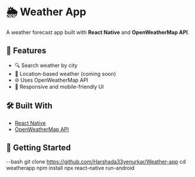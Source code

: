  # 🌦️ Weather App

A weather forecast app built with **React Native** and **OpenWeatherMap API**.

## 🚀 Features

- 🔍 Search weather by city
- 📍 Location-based weather (coming soon)
- 🌐 Uses OpenWeatherMap API
- 🎨 Responsive and mobile-friendly UI

## 🛠️ Built With

- [React Native](https://reactnative.dev/)
- [OpenWeatherMap API](https://openweathermap.org/api)
## 🧪 Getting Started

 --bash
git clone https://github.com/Harshada33yenurkar/Weather-app
cd weatherapp
npm install
npx react-native run-android   
